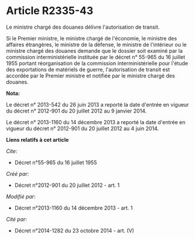 # Article R2335-43

Le ministre chargé des douanes délivre l'autorisation de transit.

Si le Premier ministre, le ministre chargé de l'économie, le ministre des affaires étrangères, le ministre de la défense, le
ministre de l'intérieur ou le ministre chargé des douanes demande que le dossier soit examiné par la commission
interministérielle instituée par le décret n° 55-965 du 16 juillet 1955 portant réorganisation de la commission
interministérielle pour l'étude des exportations de matériels de guerre, l'autorisation de transit est accordée par le
Premier ministre et notifiée par le ministre chargé des douanes.

**Nota:**

Le décret n° 2013-542 du 26 juin 2013 a reporté la date d'entrée en vigueur du décret n° 2012-901 du 20 juillet 2012 au 9
janvier 2014.

Le décret n° 2013-1160 du 14 décembre 2013 a reporté la date d'entrée en vigueur du décret n° 2012-901 du 20 juillet 2012 au
4 juin 2014.

**Liens relatifs à cet article**

_Cite_:

  - Décret n°55-965 du 16 juillet 1955

_Créé par_:

  - Décret n°2012-901 du 20 juillet 2012 - art. 1

_Modifié par_:

  - Décret n°2013-1160 du 14 décembre 2013 - art. 1

_Cité par_:

  - Décret n°2014-1282 du 23 octobre 2014 - art. (V)
